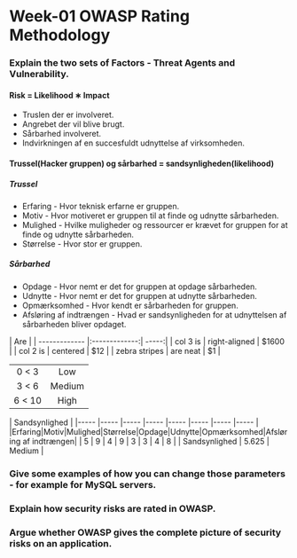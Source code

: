 # Week-01 OWASP Rating Methodology


### Explain the two sets of Factors - Threat Agents and Vulnerability.
#### Risk = Likelihood ∗ Impact
* Truslen der er involveret.
* Angrebet der vil blive brugt.
* Sårbarhed involveret.
* Indvirkningen af en succesfuldt udnyttelse af virksomheden.

#### Trussel(Hacker gruppen) og sårbarhed = sandsynligheden(likelihood)
##### Trussel
* Erfaring - Hvor teknisk erfarne er gruppen.
* Motiv - Hvor motiveret er gruppen til at finde og udnytte sårbarheden.
* Mulighed - Hvilke muligheder og ressourcer er krævet for gruppen for at finde og udnytte sårbarheden.
* Størrelse - Hvor stor er gruppen.

##### Sårbarhed
* Opdage - Hvor nemt er det for gruppen at opdage sårbarheden.
* Udnytte - Hvor nemt er det for gruppen at udnytte sårbarheden.
* Opmærksomhed - Hvor kendt er sårbarheden for gruppen.
* Afsløring af indtrængen - Hvad er sandsynligheden for at udnyttelsen af sårbarheden bliver opdaget.

| Are           |
| ------------- |:-------------:| -----:|
| col 3 is      | right-aligned | $1600 |
| col 2 is      | centered      |   $12 |
| zebra stripes | are neat      |    $1 |

| | |
|:---------:|:------:|
|   0 < 3	|   Low	|
|   3 < 6	|   Medium	|
|   6 < 10	|   High	|

| Sandsynlighed	|
|-----	|-----	|-----	|-----	|-----	|-----	|-----	|-----	|
|Erfaring|Motiv|Mulighed|Størrelse|Opdage|Udnytte|Opmærksomhed|Afsløring af indtrængen|
|   5	|   9	|   4	|   9	|   3	|   3	|   4	|   8	|
|   Sandsynlighed	|   5.625	|   Medium	|

### Give some examples of how you can change those parameters - for example for MySQL servers.


### Explain how security risks are rated in OWASP.


### Argue whether OWASP gives the complete picture of security risks on an application.
